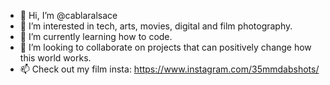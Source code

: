 - 👋 Hi, I’m @cablaralsace
- 👀 I’m interested in tech, arts, movies, digital and film photography.
- 🌱 I’m currently learning how to code.
- 💞️ I’m looking to collaborate on projects that can positively change how this world works.
- 📫 Check out my film insta: https://www.instagram.com/35mmdabshots/

<!---
cablaralsace/cablaralsace is a ✨ special ✨ repository because its `README.md` (this file) appears on your GitHub profile.
You can click the Preview link to take a look at your changes.
--->
